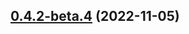 ## [0.4.2-beta.4](https://github.com/huntersofbook/huntersofbook/compare/v0.4.1...v0.4.2-beta.4) (2022-11-05)



